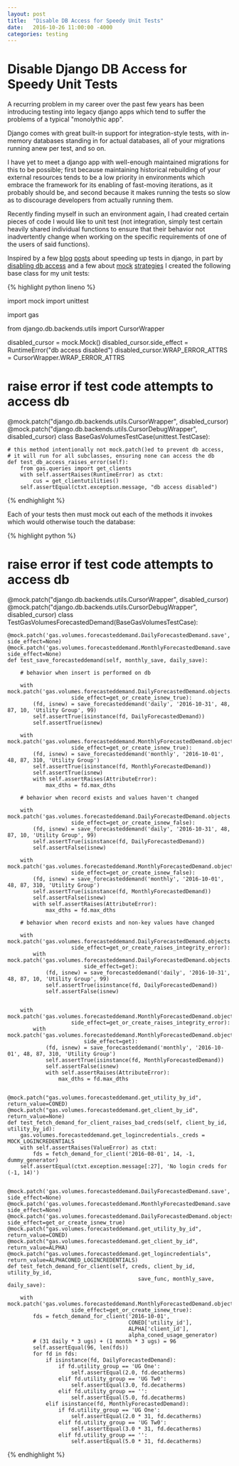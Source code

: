```yaml
---
layout: post
title:  "Disable DB Access for Speedy Unit Tests"
date:   2016-10-26 11:00:00 -4000
categories: testing
---
```


# Disable Django DB Access for Speedy Unit Tests

A recurring problem in my career over the past few years has been introducing
testing into legacy django apps which tend to suffer the problems of a typical
"monolythic app".

Django comes with great built-in support for integration-style tests, with
in-memory databases standing in for actual databases, all of your migrations
running anew per test, and so on.

I have yet to meet a django app with well-enough maintained migrations for
this to be possible; first because maintaining historical rebuilding of your
external resources tends to be a low priority in environments which embrace
the framework for its enabling of fast-moving iterations, as it probably
should be, and second because it makes running the tests so slow as to
discourage developers from actually running them.

Recently finding myself in such an environment again, I had created certain
pieces of code I would like to unit test (not integration, simply test certain
heavily shared individual functions to ensure that their behavior not
inadvertently change when working on the specific requirements of one of the
users of said functions).

Inspired by a few
[blog](http://blog.celerity.com/how-to-write-speedy-unit-tests-in-django-part-1-the-basics)
[posts](http://blog.celerity.com/unit-testing-django-fake-it-til-you-make-it)
about speeding up tests in django, in part by
[disabling db access](http://codeinthehole.com/writing/disable-database-access-when-writing-unit-tests-in-django/)
and a few about
[mock](http://www.mattjmorrison.com/2011/09/mocking-django.html)
[strategies](https://www.toptal.com/python/an-introduction-to-mocking-in-python)
I created the following base class for my unit tests:

{% highlight python lineno %}

import mock
import unittest

import gas

from django.db.backends.utils import CursorWrapper

disabled_cursor = mock.Mock()
disabled_cursor.side_effect = RuntimeError("db access disabled")
disabled_cursor.WRAP_ERROR_ATTRS = CursorWrapper.WRAP_ERROR_ATTRS

# raise error if test code attempts to access db
@mock.patch("django.db.backends.utils.CursorWrapper", disabled_cursor)
@mock.patch("django.db.backends.utils.CursorDebugWrapper", disabled_cursor)
class BaseGasVolumesTestCase(unittest.TestCase):

    # this method intentionally not mock.patch()ed to prevent db access,
    # it will run for all subclasses, ensuring none can access the db
    def test_db_access_raises_error(self):
        from gas.queries import get_clients
        with self.assertRaises(RuntimeError) as ctxt:
            cus = get_clientutilities()
        self.assertEqual(ctxt.exception.message, "db access disabled")

{% endhighlight %}

Each of your tests then must mock out each of the methods it invokes which
would otherwise touch the database:

{% highlight python %}
# raise error if test code attempts to access db
@mock.patch("django.db.backends.utils.CursorWrapper", disabled_cursor)
@mock.patch("django.db.backends.utils.CursorDebugWrapper", disabled_cursor)
class TestGasVolumesForecastedDemand(BaseGasVolumesTestCase):

    @mock.patch('gas.volumes.forecasteddemand.DailyForecastedDemand.save', side_effect=None)
    @mock.patch('gas.volumes.forecasteddemand.MonthlyForecastedDemand.save', side_effect=None)
    def test_save_forecasteddemand(self, monthly_save, daily_save):

        # behavior when insert is performed on db

        with mock.patch('gas.volumes.forecasteddemand.DailyForecastedDemand.objects.get_or_create',
                        side_effect=get_or_create_isnew_true):
            (fd, isnew) = save_forecasteddemand('daily', '2016-10-31', 48, 87, 10, 'Utility Group', 99)
            self.assertTrue(isinstance(fd, DailyForecastedDemand))
            self.assertTrue(isnew)

        with mock.patch('gas.volumes.forecasteddemand.MonthlyForecastedDemand.objects.get_or_create',
                        side_effect=get_or_create_isnew_true):
            (fd, isnew) = save_forecasteddemand('monthly', '2016-10-01', 48, 87, 310, 'Utility Group')
            self.assertTrue(isinstance(fd, MonthlyForecastedDemand))
            self.assertTrue(isnew)
            with self.assertRaises(AttributeError):
                max_dths = fd.max_dths

        # behavior when record exists and values haven't changed

        with mock.patch('gas.volumes.forecasteddemand.DailyForecastedDemand.objects.get_or_create',
                        side_effect=get_or_create_isnew_false):
            (fd, isnew) = save_forecasteddemand('daily', '2016-10-31', 48, 87, 10, 'Utility Group', 99)
            self.assertTrue(isinstance(fd, DailyForecastedDemand))
            self.assertFalse(isnew)

        with mock.patch('gas.volumes.forecasteddemand.MonthlyForecastedDemand.objects.get_or_create',
                        side_effect=get_or_create_isnew_false):
            (fd, isnew) = save_forecasteddemand('monthly', '2016-10-01', 48, 87, 310, 'Utility Group')
            self.assertTrue(isinstance(fd, MonthlyForecastedDemand))
            self.assertFalse(isnew)
            with self.assertRaises(AttributeError):
                max_dths = fd.max_dths

        # behavior when record exists and non-key values have changed

        with mock.patch('gas.volumes.forecasteddemand.DailyForecastedDemand.objects.get_or_create',
                        side_effect=get_or_create_raises_integrity_error):
            with mock.patch('gas.volumes.forecasteddemand.DailyForecastedDemand.objects.get',
                            side_effect=get):
                (fd, isnew) = save_forecasteddemand('daily', '2016-10-31', 48, 87, 10, 'Utility Group', 99)
                self.assertTrue(isinstance(fd, DailyForecastedDemand))
                self.assertFalse(isnew)


        with mock.patch('gas.volumes.forecasteddemand.MonthlyForecastedDemand.objects.get_or_create',
                        side_effect=get_or_create_raises_integrity_error):
            with mock.patch('gas.volumes.forecasteddemand.MonthlyForecastedDemand.objects.get',
                            side_effect=get):
                (fd, isnew) = save_forecasteddemand('monthly', '2016-10-01', 48, 87, 310, 'Utility Group')
                self.assertTrue(isinstance(fd, MonthlyForecastedDemand))
                self.assertFalse(isnew)
                with self.assertRaises(AttributeError):
                    max_dths = fd.max_dths


    @mock.patch("gas.volumes.forecasteddemand.get_utility_by_id", return_value=CONED)
    @mock.patch("gas.volumes.forecasteddemand.get_client_by_id", return_value=None)
    def test_fetch_demand_for_client_raises_bad_creds(self, client_by_id, utility_by_id):
        gas.volumes.forecasteddemand.get_logincredentials._creds = MOCK_LOGINCREDENTIALS
        with self.assertRaises(ValueError) as ctxt:
            fds = fetch_demand_for_client('2016-08-01', 14, -1, dummy_generator)
        self.assertEqual(ctxt.exception.message[:27], 'No login creds for (-1, 14)')


    @mock.patch('gas.volumes.forecasteddemand.DailyForecastedDemand.save', side_effect=None)
    @mock.patch('gas.volumes.forecasteddemand.MonthlyForecastedDemand.save', side_effect=None)
    @mock.patch('gas.volumes.forecasteddemand.DailyForecastedDemand.objects.get_or_create', side_effect=get_or_create_isnew_true)
    @mock.patch("gas.volumes.forecasteddemand.get_utility_by_id", return_value=CONED)
    @mock.patch("gas.volumes.forecasteddemand.get_client_by_id", return_value=ALPHA)
    @mock.patch("gas.volumes.forecasteddemand.get_logincredentials", return_value=ALPHACONED_LOGINCREDENTIALS)
    def test_fetch_demand_for_client(self, creds, client_by_id, utility_by_id,
                                             save_func, monthly_save, daily_save):

        with mock.patch('gas.volumes.forecasteddemand.MonthlyForecastedDemand.objects.get_or_create',
                        side_effect=get_or_create_isnew_true):
            fds = fetch_demand_for_client('2016-10-01',
                                          CONED['utility_id'],
                                          ALPHA['client_id'],
                                          alpha_coned_usage_generator)
            # (31 daily * 3 ugs) + (1 month * 3 ugs) = 96
            self.assertEqual(96, len(fds))
            for fd in fds:
                if isinstance(fd, DailyForecastedDemand):
                    if fd.utility_group == 'UG One':
                        self.assertEqual(2.0, fd.decatherms)
                    elif fd.utility_group == 'UG Tw0':
                        self.assertEqual(3.0, fd.decatherms)
                    elif fd.utility_group == '':
                        self.assertEqual(5.0, fd.decatherms)
                elif isinstance(fd, MonthlyForecastedDemand):
                    if fd.utility_group == 'UG One':
                        self.assertEqual(2.0 * 31, fd.decatherms)
                    elif fd.utility_group == 'UG Tw0':
                        self.assertEqual(3.0 * 31, fd.decatherms)
                    elif fd.utility_group == '':
                        self.assertEqual(5.0 * 31, fd.decatherms)
{% endhighlight %}

